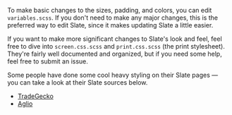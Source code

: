 To make basic changes to the sizes, padding, and colors, you can edit `variables.scss`. If you don't need to make any major changes, this is the preferred way to edit Slate, since it makes updating Slate a little easier.

If you want to make more significant changes to Slate's look and feel, feel free to dive into `screen.css.scss` and `print.css.scss` (the print stylesheet). They're fairly well documented and organized, but if you need some help, feel free to submit an issue.

Some people have done some cool heavy styling on their Slate pages — you can take a look at their Slate sources below.

- [TradeGecko](https://github.com/tradegecko/smaug/)
- [Aglio](https://github.com/danielgtaylor/aglio)